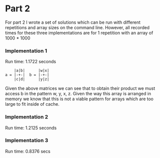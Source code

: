 # Part 2

For part 2 I wrote a set of solutions which can be run with different repetitions and array
sizes on the command line. However, all recorded times for these three implementations are for
1 repetition with an array of 1000 * 1000

### Implementation 1

Run time: 1.1722 seconds

```
    |a|b|      |w|x|
a = |-+-|  b = |-+-|
    |c|d|      |y|z|
```

Given the above matrices we can see that to obtain their product we must access b in the pattern
w, y, x, z. Given the way this array is arranged in memory we know that this is not a viable
pattern for arrays which are too large to fit inside of cache.

### Implementation 2

Run time: 1.2125 seconds

### Implementation 3

Run time: 0.8376 secs


